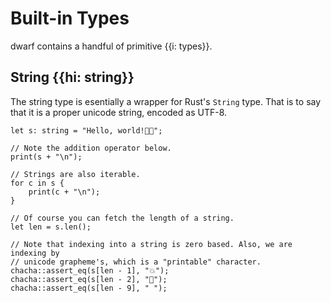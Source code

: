 # Built-in Types

dwarf contains a handful of primitive {{i: types}}.

## String {{hi: string}}

The string type is esentially a wrapper for Rust's `String` type.
That is to say that it is a proper unicode string, encoded as UTF-8.

```dwarf
let s: string = "Hello, world!🎉💥";

// Note the addition operator below.
print(s + "\n");

// Strings are also iterable.
for c in s {
    print(c + "\n");
}

// Of course you can fetch the length of a string.
let len = s.len();

// Note that indexing into a string is zero based. Also, we are indexing by
// unicode grapheme's, which is a "printable" character.
chacha::assert_eq(s[len - 1], "💥");
chacha::assert_eq(s[len - 2], "🎉");
chacha::assert_eq(s[len - 9], " ");
```